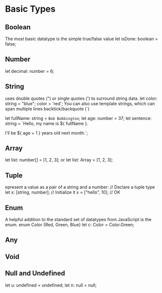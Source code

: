 # Basic Types
## Boolean
The most basic datatype is the simple true/false value
let isDone: boolean = false;

## Number
let decimal: number = 6;

## String
uses double quotes (") or single quotes (') to surround string data.
let color: string = "blue";
color = 'red';
You can also use template strings, which can span multiple lines  backtick/backquote (`)

let fullName: string = `Bob Bobbington`;
let age: number = 37;
let sentence: string = `Hello, my name is ${ fullName }.

I'll be ${ age + 1 } years old next month.`;

## Array
let list: number[] = [1, 2, 3];
    or
let list: Array<number> = [1, 2, 3];

## Tuple
epresent a value as a pair of a string and a number:
// Declare a tuple type
let x: [string, number];
// Initialize it
x = ["hello", 10]; // OK

## Enum
A helpful addition to the standard set of datatypes from JavaScript is the enum. 
enum Color {Red, Green, Blue}
let c: Color = Color.Green;

## Any

## Void

## Null and Undefined
let u: undefined = undefined;
let n: null = null;
